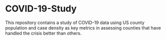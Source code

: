 # COVID-19-Study
This repository contains a study of COVID-19 data using US county population and case density as key metrics in assessing counties that have handled the crisis better than others.
